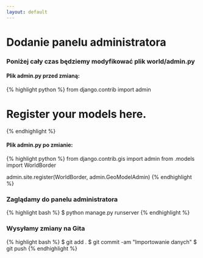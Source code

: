 ```yaml
---
layout: default
---
```


# Dodanie panelu administratora

### Poniżej cały czas będziemy modyfikować plik world/admin.py

#### Plik admin.py przed zmianą:
{% highlight python %}
from django.contrib import admin

# Register your models here.
{% endhighlight %}

#### Plik admin.py po zmianie:
{% highlight python %}
from django.contrib.gis import admin
from .models import WorldBorder

admin.site.register(WorldBorder, admin.GeoModelAdmin)
{% endhighlight %}

### Zaglądamy do panelu administratora
{% highlight bash %}
$ python manage.py runserver
{% endhighlight %}

### Wysyłamy zmiany na Gita
{% highlight bash %}
$ git add .
$ git commit -am "Importowanie danych"
$ git push
{% endhighlight %}
